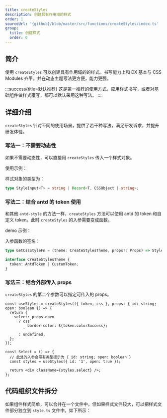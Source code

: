 ```yaml
---
title: createStyles
description: 创建具有作用域的样式
order: 1
sourceUrl: '{github}/blob/master/src/functions/createStyles/index.ts'
group:
  title: 创建样式
  order: 0
---
```


## 简介

使用 `createStyles` 可以创建具有作用域的的样式。书写能力上和 DX 基本与 CSS Modules 齐平。并在动态主题写法更方便，能力更强。

:::success{title=默认推荐}
这是第一推荐的使用方式。应用样式书写，或者对基础组件做样式覆写，都可以默认采用这种写法。
:::

## 详细介绍

`createStyles` 针对不同的使用场景，提供了若干种写法，满足研发诉求，并提升研发体验。

### 写法一：不需要动态性

如果不需要动态性，可以直接用 `createStyles` 传入一个样式对象。

使用示例：

<code src="../demos/createStyles/SimpleObject.tsx"></code>

样式对象的类型为：

```ts | pure
type StyleInput<T> = string | Record<T, CSSObject | string>;
```

### 写法二：结合 antd 的 token 使用

和其他 `antd-style` 的方法一样，`createStyles` 方法可以使用 antd 的 token 和自定义 token。此时 `createStyles` 的入参需要变成函数。

demo 示例：

<code src="../demos/createStyles/AntdToken.tsx"></code>

入参函数的签名：

```ts | pure
type GetCssStyleFn = (theme: CreateStylesTheme, props?: Props) => StyleInput;

interface CreateStylesTheme {
  token: AntdToken | CustomToken;
}
```

### 写法三：结合外部传入 props

`createStyles` 的第二个参数可以指定可传入的 props。

```tsx | pure
const useStyles = createStyles(({ token, css }, props: { id: string; open: boolean }) => {
  return {
    select: props.open
      ? css`
          border-color: ${token.colorSuccess};
        `
      : undefined,
  };
});

const Select = () => {
  // 此处的入参会带有类型提示为 { id: string; open: boolean }
  const styles = useStyles({ id: '1', open: true });

  return <div className={styles.select} />;
};
```

<code src="../demos/createStyles/withProps.tsx"></code>

## 代码组织文件拆分

如果组件样式简单，可以合并在一个文件中，但如果样式文件较大，可以把样式文件部分独立到 `style.ts` 文件中。如下所示：

<code src="../demos/createStyles/Command/index.tsx" ></code>
